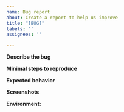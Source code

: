```yaml
---
name: Bug report
about: Create a report to help us improve
title: "[BUG]"
labels: ''
assignees: ''

---
```


**Describe the bug**
<!-- A clear and concise description of what the bug is. -->

**Minimal steps to reproduce**
<!-- Minimal steps/codes to reproduce the behavior -->

**Expected behavior**
<!-- A clear and concise description of what you expected to happen. -->

**Screenshots**
<!-- If applicable, add screenshots to help explain your problem. -->

**Environment:**
<!-- List your package version and running environment like the cuda version, etc. -->

